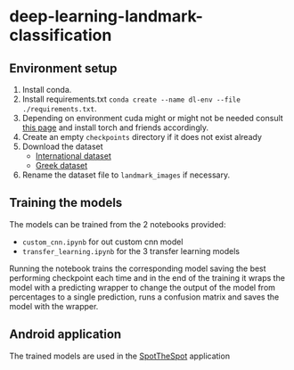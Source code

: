 # deep-learning-landmark-classification

## Environment setup
1. Install conda.
2. Install requirements.txt `conda create --name dl-env --file ./requirements.txt`.
3. Depending on environment cuda might or might not be needed consult [this page](https://pytorch.org/get-started/locally/) and install torch and friends accordingly.
4. Create an empty `checkpoints` directory if it does not exist already
5. Download the dataset
   - [International dataset](https://drive.google.com/drive/folders/1V1aAhMyjmPgT_dzNn5mONWzt-qds8gru?usp=sharing)
   - [Greek dataset](https://drive.google.com/drive/folders/1ayCzhYn3lODGh8tEtYzmSmnSHwwNlyHZ?usp=sharing)
6. Rename the dataset file to `landmark_images` if necessary.

## Training the models
The models can be trained from the 2 notebooks provided:
- `custom_cnn.ipynb` for out custom cnn model
- `transfer_learning.ipynb` for the 3 transfer learning models

Running the notebook trains the corresponding model saving the best performing checkpoint each time
and in the end of the training it wraps the model with a predicting wrapper to change the output of the model from
percentages to a single prediction, runs a confusion matrix and saves the model with the wrapper.

## Android application
The trained models are used in the [SpotTheSpot](https://github.com/Dkafetzis/spotthespot) application